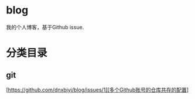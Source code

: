 # blog
我的个人博客，基于Github issue.

# 分类目录
## git
[https://github.com/dnxbjyj/blog/issues/1][多个Github账号的仓库共存的配置]
